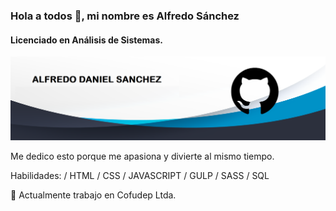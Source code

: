 

<!--
**Alfredo-Sanchez/Alfredo-Sanchez** is a ✨ _special_ ✨ repository because its `README.md` (this file) appears on your GitHub profile.

Here are some ideas to get you started:

- 🔭 I’m currently working on ...
- 🌱 I’m currently learning ...
- 👯 I’m looking to collaborate on ...
- 🤔 I’m looking for help with ...
- 💬 Ask me about ...
- 📫 How to reach me: ...
- 😄 Pronouns: ...
- ⚡ Fun fact: ...
-->
### Hola a todos 👋, mi nombre es Alfredo Sánchez
#### Licenciado en Análisis de Sistemas.
<!--![Soy Lic. Análisis de Sistemas.](img/git.png)-->
![image](https://github.com/Alfredo-Sanchez/Alfredo-Sanchez/blob/master/img/git.png)

Me dedico esto porque me apasiona y divierte al mismo tiempo.

Habilidades:  / HTML / CSS / JAVASCRIPT / GULP / SASS / SQL

🔭 Actualmente trabajo en Cofudep Ltda. 
